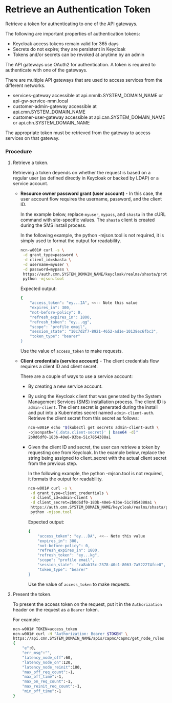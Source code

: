# Retrieve an Authentication Token

Retrieve a token for authenticating to one of the API gateways.

The following are important properties of authentication tokens:
-   Keycloak access tokens remain valid for 365 days
-   Secrets do not expire; they are persistent in Keycloak
-   Tokens and/or secrets can be revoked at anytime by an admin

The API gateways use OAuth2 for authentication. A token is required to authenticate with one of the gateways.

There are multiple API gateways that are used to access services from the different networks.

- services-gateway accessible at api.nmnlb.SYSTEM_DOMAIN_NAME or api-gw-service-nmn.local
- customer-admin-gateway accessible at api.cmn.SYSTEM_DOMAIN_NAME
- customer-user-gateway accessible at api.can.SYSTEM_DOMAIN_NAME or api.chn.SYSTEM_DOMAIN_NAME

The appropriate token must be retrieved from the gateway to access services on that gateway.

### Procedure

1.  Retrieve a token.

    Retrieving a token depends on whether the request is based on a regular user \(as defined directly in Keycloak or backed by LDAP\) or a service account.

    -   **Resource owner password grant \(user account\)** - In this case, the user account flow requires the username, password, and the client ID.

        In the example below, replace `myuser`, `mypass`, and `shasta` in the cURL command with site-specific values. The `shasta` client is created during the SMS install process.

        In the following example, the python -mjson.tool is not required, it is simply used to format the output for readability.

        ```bash
        ncn-w001# curl -s \
         -d grant_type=password \
         -d client_id=shasta \
         -d username=myuser \
         -d password=mypass \
         https://auth.cmn.SYSTEM_DOMAIN_NAME/keycloak/realms/shasta/protocol/openid-connect/token |
         python -mjson.tool
        ```

        Expected output:

        ```bash
        {
            "access_token": "ey...IA", <<-- Note this value
            "expires_in": 300,
            "not-before-policy": 0,
            "refresh_expires_in": 1800,
            "refresh_token": "ey...qg",
            "scope": "profile email",
            "session_state": "10c7d2f7-8921-4652-ad1e-10138ec6fbc3",
            "token_type": "bearer"
        }
        ```

        Use the value of `access_token` to make requests.

    -   **Client credentials \(service account\)** - The client credentials flow requires a client ID and client secret.

        There are a couple of ways to use a service account:

        -   By creating a new service account.
        -   By using the Keycloak client that was generated by the System Management Services \(SMS\) installation process. The client ID is `admin-client`. The client secret is generated during the install and put into a Kubernetes secret named `admin-client-auth`. Retrieve the client secret from this secret as follows:

            ```bash
            ncn-w001# echo "$(kubectl get secrets admin-client-auth \
            -ojsonpath='{.data.client-secret}' | base64 -d)"
            2b0d6df0-183b-40e6-93be-51c7854388a1
            ```

        -   Given the client ID and secret, the user can retrieve a token by requesting one from Keycloak. In the example below, replace the string being assigned to client\_secret with the actual client secret from the previous step.

            In the following example, the python -mjson.tool is not required, it formats the output for readability.

            ```bash
            ncn-w001# curl -s \
             -d grant_type=client_credentials \
             -d client_id=admin-client \
             -d client_secret=2b0d6df0-183b-40e6-93be-51c7854388a1 \
             https://auth.cmn.SYSTEM_DOMAIN_NAME/keycloak/realms/shasta/protocol/openid-connect/token |
             python -mjson.tool
            ```

            Expected output:

            ```bash
            {
                "access_token": "ey...DA", <<-- Note this value
                "expires_in": 300,
                "not-before-policy": 0,
                "refresh_expires_in": 1800,
                "refresh_token": "ey...kg",
                "scope": "profile email",
                "session_state": "ca8ab15c-2378-40c1-8063-7a522274fce0",
                "token_type": "bearer"
            }
            ```

            Use the value of `access_token` to make requests.

2.  Present the token.

    To present the access token on the request, put it in the `Authorization` header on the request as a `Bearer` token.

    For example:

    ```bash
    ncn-w001# TOKEN=access_token
    ncn-w001# curl -H "Authorization: Bearer $TOKEN" \
    https://api.cmn.SYSTEM_DOMAIN_NAME/apis/capmc/capmc/get_node_rules
    {
        "e":0,
        "err_msg":"",
        "latency_node_off":60,
        "latency_node_on":120,
        "latency_node_reinit":180,
        "max_off_req_count":-1,
        "max_off_time":-1,
        "max_on_req_count":-1,
        "max_reinit_req_count":-1,
        "min_off_time":-1
    }
    ```

